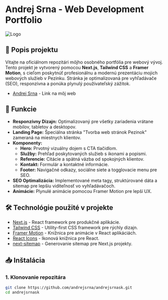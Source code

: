 # Andrej Srna - Web Development Portfolio

![Logo](app/favicon.ico)

## 📄 Popis projektu

Vitajte na oficiálnom repozitári môjho osobného portfólia pre webový vývoj. Tento projekt je vytvorený pomocou **Next.js**, **Tailwind CSS** a **Framer Motion**, s cieľom poskytnúť profesionálnu a modernú prezentáciu mojich webových služieb v Pezinku. Stránka je optimalizovaná pre vyhľadávače (SEO), responzívna a ponúka plynulý používateľský zážitok.

- [Andrej Srna](https://andrejsrna.sk/) - Link na môj web


## 🚀 Funkcie

- **Responzívny Dizajn:** Optimalizovaný pre všetky zariadenia vrátane mobilov, tabletov a desktopov.
- **Landing Page:** Špeciálna stránka "Tvorba web stránok Pezinok" zameraná na miestnych klientov.
- **Komponenty:**
  - **Hero:** Prvotný vizuálny dojem s CTA tlačidlom.
  - **Služby:** Prehľad poskytovaných služieb s ikonami a popismi.
  - **Referencie:** Citácie a spätná väzba od spokojných klientov.
  - **Kontakt:** Formulár a kontaktné informácie.
  - **Footer:** Navigačné odkazy, sociálne siete a togglovacie menu pre SEO.
- **SEO Optimalizácia:** Implementované meta tagy, struktúrované dáta a sitemap pre lepšiu viditeľnosť vo vyhľadávačoch.
- **Animácie:** Plynulé animácie pomocou Framer Motion pre lepší UX.

## 🛠️ Technológie použité v projekte

- [Next.js](https://nextjs.org/) - React framework pre produkčné aplikácie.
- [Tailwind CSS](https://tailwindcss.com/) - Utility-first CSS framework pre rýchly dizajn.
- [Framer Motion](https://www.framer.com/motion/) - Knižnica pre animácie v React aplikáciách.
- [React Icons](https://react-icons.github.io/react-icons/) - Ikonová knižnica pre React.
- [next-sitemap](https://github.com/iamvishnusankar/next-sitemap) - Generovanie sitemap pre Next.js projekty.

## 📥 Inštalácia

### 1. Klonovanie repozitára

```bash
git clone https://github.com/andrejsrna/andrejsrnask.git
cd andrejsrnask
